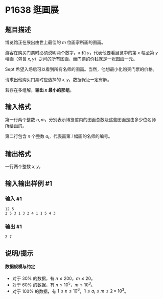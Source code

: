 # P1638 逛画展

## 题目描述

博览馆正在展出由世上最佳的 $m$ 位画家所画的图画。

游客在购买门票时必须说明两个数字，$x$ 和 $y$，代表他要看展览中的第 $x$ 幅至第 $y$ 幅画（包含 $x,y$）之间的所有图画，而门票的价钱就是一张图画一元。

Sept 希望入场后可以看到所有名师的图画。当然，他想最小化购买门票的价格。

请求出他购买门票时应选择的 $x,y$，数据保证一定有解。

若存在多组解，**输出 $x$ 最小的那组**。

## 输入格式

第一行两个整数 $n,m$，分别表示博览馆内的图画总数及这些图画是由多少位名师所绘画的。

第二行包含 $n$ 个整数 $a_i$，代表画第 $i$ 幅画的名师的编号。

## 输出格式

一行两个整数 $x,y$。

## 输入输出样例 #1

### 输入 #1

```
12 5
2 5 3 1 3 2 4 1 1 5 4 3
```

### 输出 #1

```
2 7
```

## 说明/提示

#### 数据规模与约定

- 对于 $30\%$ 的数据，有 $n\le200$，$m\le20$。
- 对于 $60\%$ 的数据，有 $n\le10^5$，$m\le10^3$。
- 对于 $100\%$ 的数据，有 $1\leq n\le10^6$，$1 \leq a_i \leq m\le2\times10^3$。
